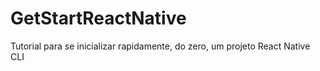 # GetStartReactNative
Tutorial para se inicializar rapidamente, do zero, um projeto React Native CLI

